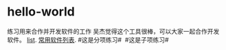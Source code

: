 # hello-world

练习用来合作并开发软件的工作
吴杰觉得这个工具很棒，可以大家一起合作开发软件。
[list](https://github.com/sindresorhus/awesome).
[常用软件列表](https://www.baidu.com).
#这是分项练习#
  #这是子项练习#
